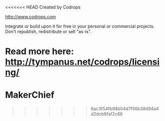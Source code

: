 <<<<<<< HEAD
Created by Codrops

http://www.codrops.com

Integrate or build upon it for free in your personal or commercial projects. Don't republish, redistribute or sell "as-is". 

Read more here: http://tympanus.net/codrops/licensing/
=======
# MakerChief
>>>>>>> 6ac3f54fb98b54d7f56b38d94a4d2dcb6faf2c88
